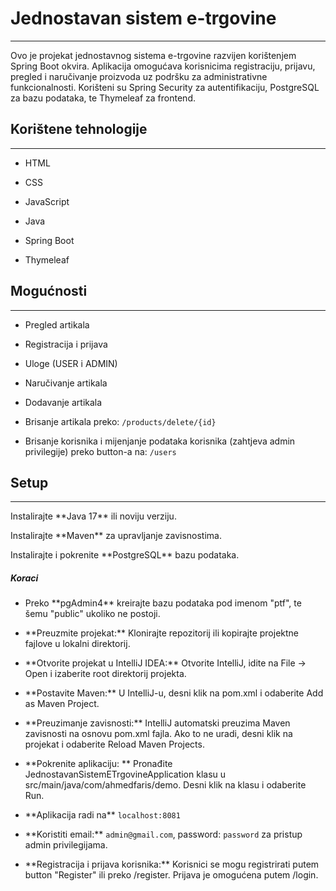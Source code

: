 <h1>Jednostavan sistem e-trgovine</h1>
<hr><p>Ovo je projekat jednostavnog sistema e-trgovine razvijen korištenjem Spring Boot okvira. Aplikacija omogućava korisnicima registraciju, prijavu, pregled i naručivanje proizvoda uz podršku za administrativne funkcionalnosti. Korišteni su Spring Security za autentifikaciju, PostgreSQL za bazu podataka, te Thymeleaf za frontend.</p>
<h2>Korištene tehnologije</h2>
<hr><ul>
<li>HTML</li>
</ul><ul>
<li>CSS</li>
</ul><ul>
<li>JavaScript</li>
</ul><ul>
<li>Java</li>
</ul><ul>
<li>Spring Boot</li>
</ul><ul>
<li>Thymeleaf</li>
</ul><h2>Mogućnosti</h2>
<hr><ul>
<li>Pregled artikala</li>
</ul><ul>
<li>Registracija i prijava</li>
</ul><ul>
<li>Uloge (USER i ADMIN)</li>
</ul><ul>
<li>Naručivanje artikala</li>
</ul><ul>
<li>Dodavanje artikala</li>
</ul>
<ul>
<li>Brisanje artikala preko: <code>/products/delete/{id}</code></li>
</ul>
<ul>
<li>Brisanje korisnika i mijenjanje podataka korisnika (zahtjeva admin privilegije) preko button-a na: <code>/users</code></li>
</ul>
<h2>Setup</h2>
<hr><p>Instalirajte **Java 17** ili noviju verziju.</p>
<p>Instalirajte **Maven** za upravljanje zavisnostima.</p>
<p>Instalirajte i pokrenite **PostgreSQL** bazu podataka.</p><h5>Koraci</h5><ul>
<li>Preko **pgAdmin4** kreirajte bazu podataka pod imenom "ptf", te šemu "public" ukoliko ne postoji.</li>
</ul><ul>
<li>**Preuzmite projekat:** Klonirajte repozitorij ili kopirajte projektne fajlove u lokalni direktorij.</li>
</ul><ul>
<li>**Otvorite projekat u IntelliJ IDEA:**  Otvorite IntelliJ, idite na File -&gt; Open i izaberite root direktorij projekta.</li>
</ul><ul>
<li>**Postavite Maven:**  U IntelliJ-u, desni klik na pom.xml i odaberite Add as Maven Project.</li>
</ul><ul>
<li>**Preuzimanje zavisnosti:**  IntelliJ automatski preuzima Maven zavisnosti na osnovu pom.xml fajla. Ako to ne uradi, desni klik na projekat i odaberite Reload Maven Projects.</li>
</ul><ul>
<li>**Pokrenite aplikaciju: ** Pronađite JednostavanSistemETrgovineApplication klasu u src/main/java/com/ahmedfaris/demo. Desni klik na klasu i odaberite Run.</li>
</ul>
<ul>
  
<li>**Aplikacija radi na** <code>localhost:8081</code></li>
</ul>
<ul>
<li>**Koristiti email:** <code>admin@gmail.com</code>, password: <code>password</code> za pristup admin privilegijama.</li>
</ul><ul>
<li>**Registracija i prijava korisnika:**  Korisnici se mogu registrirati putem button "Register" ili preko /register. Prijava je omogućena putem /login.</li>
</ul>
